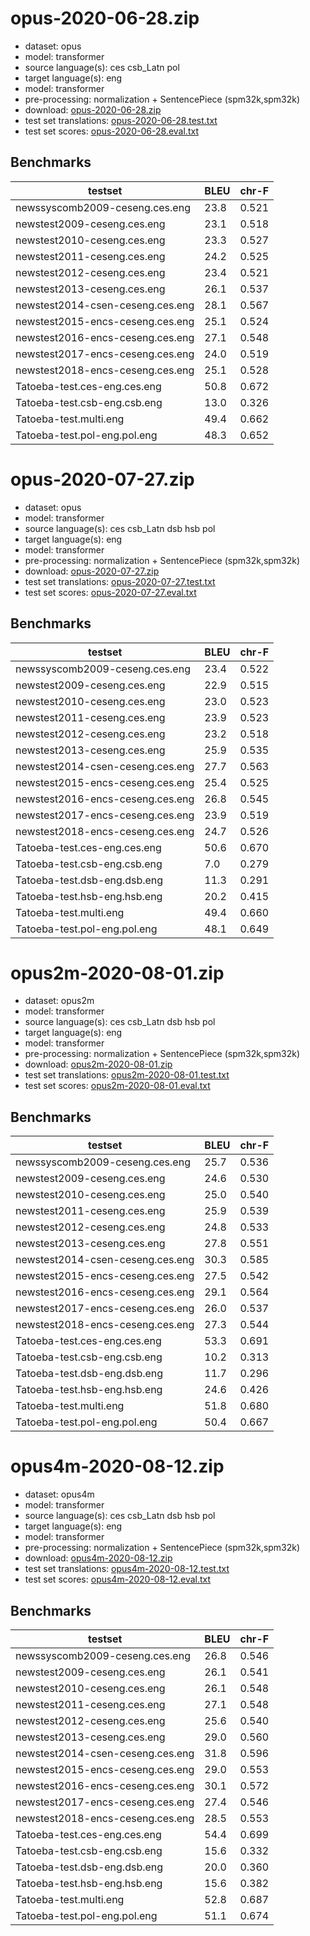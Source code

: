 # opus-2020-06-28.zip

* dataset: opus
* model: transformer
* source language(s): ces csb_Latn pol
* target language(s): eng
* model: transformer
* pre-processing: normalization + SentencePiece (spm32k,spm32k)
* download: [opus-2020-06-28.zip](https://object.pouta.csc.fi/Tatoeba-MT-models/zlw-eng/opus-2020-06-28.zip)
* test set translations: [opus-2020-06-28.test.txt](https://object.pouta.csc.fi/Tatoeba-MT-models/zlw-eng/opus-2020-06-28.test.txt)
* test set scores: [opus-2020-06-28.eval.txt](https://object.pouta.csc.fi/Tatoeba-MT-models/zlw-eng/opus-2020-06-28.eval.txt)

## Benchmarks

| testset               | BLEU  | chr-F |
|-----------------------|-------|-------|
| newssyscomb2009-ceseng.ces.eng 	| 23.8 	| 0.521 |
| newstest2009-ceseng.ces.eng 	| 23.1 	| 0.518 |
| newstest2010-ceseng.ces.eng 	| 23.3 	| 0.527 |
| newstest2011-ceseng.ces.eng 	| 24.2 	| 0.525 |
| newstest2012-ceseng.ces.eng 	| 23.4 	| 0.521 |
| newstest2013-ceseng.ces.eng 	| 26.1 	| 0.537 |
| newstest2014-csen-ceseng.ces.eng 	| 28.1 	| 0.567 |
| newstest2015-encs-ceseng.ces.eng 	| 25.1 	| 0.524 |
| newstest2016-encs-ceseng.ces.eng 	| 27.1 	| 0.548 |
| newstest2017-encs-ceseng.ces.eng 	| 24.0 	| 0.519 |
| newstest2018-encs-ceseng.ces.eng 	| 25.1 	| 0.528 |
| Tatoeba-test.ces-eng.ces.eng 	| 50.8 	| 0.672 |
| Tatoeba-test.csb-eng.csb.eng 	| 13.0 	| 0.326 |
| Tatoeba-test.multi.eng 	| 49.4 	| 0.662 |
| Tatoeba-test.pol-eng.pol.eng 	| 48.3 	| 0.652 |

# opus-2020-07-27.zip

* dataset: opus
* model: transformer
* source language(s): ces csb_Latn dsb hsb pol
* target language(s): eng
* model: transformer
* pre-processing: normalization + SentencePiece (spm32k,spm32k)
* download: [opus-2020-07-27.zip](https://object.pouta.csc.fi/Tatoeba-MT-models/zlw-eng/opus-2020-07-27.zip)
* test set translations: [opus-2020-07-27.test.txt](https://object.pouta.csc.fi/Tatoeba-MT-models/zlw-eng/opus-2020-07-27.test.txt)
* test set scores: [opus-2020-07-27.eval.txt](https://object.pouta.csc.fi/Tatoeba-MT-models/zlw-eng/opus-2020-07-27.eval.txt)

## Benchmarks

| testset               | BLEU  | chr-F |
|-----------------------|-------|-------|
| newssyscomb2009-ceseng.ces.eng 	| 23.4 	| 0.522 |
| newstest2009-ceseng.ces.eng 	| 22.9 	| 0.515 |
| newstest2010-ceseng.ces.eng 	| 23.0 	| 0.523 |
| newstest2011-ceseng.ces.eng 	| 23.9 	| 0.523 |
| newstest2012-ceseng.ces.eng 	| 23.2 	| 0.518 |
| newstest2013-ceseng.ces.eng 	| 25.9 	| 0.535 |
| newstest2014-csen-ceseng.ces.eng 	| 27.7 	| 0.563 |
| newstest2015-encs-ceseng.ces.eng 	| 25.4 	| 0.525 |
| newstest2016-encs-ceseng.ces.eng 	| 26.8 	| 0.545 |
| newstest2017-encs-ceseng.ces.eng 	| 23.9 	| 0.519 |
| newstest2018-encs-ceseng.ces.eng 	| 24.7 	| 0.526 |
| Tatoeba-test.ces-eng.ces.eng 	| 50.6 	| 0.670 |
| Tatoeba-test.csb-eng.csb.eng 	| 7.0 	| 0.279 |
| Tatoeba-test.dsb-eng.dsb.eng 	| 11.3 	| 0.291 |
| Tatoeba-test.hsb-eng.hsb.eng 	| 20.2 	| 0.415 |
| Tatoeba-test.multi.eng 	| 49.4 	| 0.660 |
| Tatoeba-test.pol-eng.pol.eng 	| 48.1 	| 0.649 |

# opus2m-2020-08-01.zip

* dataset: opus2m
* model: transformer
* source language(s): ces csb_Latn dsb hsb pol
* target language(s): eng
* model: transformer
* pre-processing: normalization + SentencePiece (spm32k,spm32k)
* download: [opus2m-2020-08-01.zip](https://object.pouta.csc.fi/Tatoeba-MT-models/zlw-eng/opus2m-2020-08-01.zip)
* test set translations: [opus2m-2020-08-01.test.txt](https://object.pouta.csc.fi/Tatoeba-MT-models/zlw-eng/opus2m-2020-08-01.test.txt)
* test set scores: [opus2m-2020-08-01.eval.txt](https://object.pouta.csc.fi/Tatoeba-MT-models/zlw-eng/opus2m-2020-08-01.eval.txt)

## Benchmarks

| testset               | BLEU  | chr-F |
|-----------------------|-------|-------|
| newssyscomb2009-ceseng.ces.eng 	| 25.7 	| 0.536 |
| newstest2009-ceseng.ces.eng 	| 24.6 	| 0.530 |
| newstest2010-ceseng.ces.eng 	| 25.0 	| 0.540 |
| newstest2011-ceseng.ces.eng 	| 25.9 	| 0.539 |
| newstest2012-ceseng.ces.eng 	| 24.8 	| 0.533 |
| newstest2013-ceseng.ces.eng 	| 27.8 	| 0.551 |
| newstest2014-csen-ceseng.ces.eng 	| 30.3 	| 0.585 |
| newstest2015-encs-ceseng.ces.eng 	| 27.5 	| 0.542 |
| newstest2016-encs-ceseng.ces.eng 	| 29.1 	| 0.564 |
| newstest2017-encs-ceseng.ces.eng 	| 26.0 	| 0.537 |
| newstest2018-encs-ceseng.ces.eng 	| 27.3 	| 0.544 |
| Tatoeba-test.ces-eng.ces.eng 	| 53.3 	| 0.691 |
| Tatoeba-test.csb-eng.csb.eng 	| 10.2 	| 0.313 |
| Tatoeba-test.dsb-eng.dsb.eng 	| 11.7 	| 0.296 |
| Tatoeba-test.hsb-eng.hsb.eng 	| 24.6 	| 0.426 |
| Tatoeba-test.multi.eng 	| 51.8 	| 0.680 |
| Tatoeba-test.pol-eng.pol.eng 	| 50.4 	| 0.667 |

# opus4m-2020-08-12.zip

* dataset: opus4m
* model: transformer
* source language(s): ces csb_Latn dsb hsb pol
* target language(s): eng
* model: transformer
* pre-processing: normalization + SentencePiece (spm32k,spm32k)
* download: [opus4m-2020-08-12.zip](https://object.pouta.csc.fi/Tatoeba-MT-models/zlw-eng/opus4m-2020-08-12.zip)
* test set translations: [opus4m-2020-08-12.test.txt](https://object.pouta.csc.fi/Tatoeba-MT-models/zlw-eng/opus4m-2020-08-12.test.txt)
* test set scores: [opus4m-2020-08-12.eval.txt](https://object.pouta.csc.fi/Tatoeba-MT-models/zlw-eng/opus4m-2020-08-12.eval.txt)

## Benchmarks

| testset               | BLEU  | chr-F |
|-----------------------|-------|-------|
| newssyscomb2009-ceseng.ces.eng 	| 26.8 	| 0.546 |
| newstest2009-ceseng.ces.eng 	| 26.1 	| 0.541 |
| newstest2010-ceseng.ces.eng 	| 26.1 	| 0.548 |
| newstest2011-ceseng.ces.eng 	| 27.1 	| 0.548 |
| newstest2012-ceseng.ces.eng 	| 25.6 	| 0.540 |
| newstest2013-ceseng.ces.eng 	| 29.0 	| 0.560 |
| newstest2014-csen-ceseng.ces.eng 	| 31.8 	| 0.596 |
| newstest2015-encs-ceseng.ces.eng 	| 29.0 	| 0.553 |
| newstest2016-encs-ceseng.ces.eng 	| 30.1 	| 0.572 |
| newstest2017-encs-ceseng.ces.eng 	| 27.4 	| 0.546 |
| newstest2018-encs-ceseng.ces.eng 	| 28.5 	| 0.553 |
| Tatoeba-test.ces-eng.ces.eng 	| 54.4 	| 0.699 |
| Tatoeba-test.csb-eng.csb.eng 	| 15.6 	| 0.332 |
| Tatoeba-test.dsb-eng.dsb.eng 	| 20.0 	| 0.360 |
| Tatoeba-test.hsb-eng.hsb.eng 	| 15.6 	| 0.382 |
| Tatoeba-test.multi.eng 	| 52.8 	| 0.687 |
| Tatoeba-test.pol-eng.pol.eng 	| 51.1 	| 0.674 |


